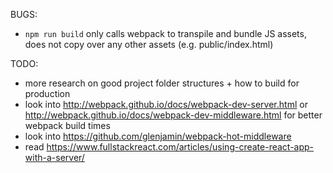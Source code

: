 BUGS:
- `npm run build` only calls webpack to transpile and bundle JS assets, does not
  copy over any other assets (e.g. public/index.html)

TODO:
- more research on good project folder structures + how to build for production
- look into http://webpack.github.io/docs/webpack-dev-server.html or
  http://webpack.github.io/docs/webpack-dev-middleware.html for better webpack
  build times
- look into https://github.com/glenjamin/webpack-hot-middleware
- read https://www.fullstackreact.com/articles/using-create-react-app-with-a-server/